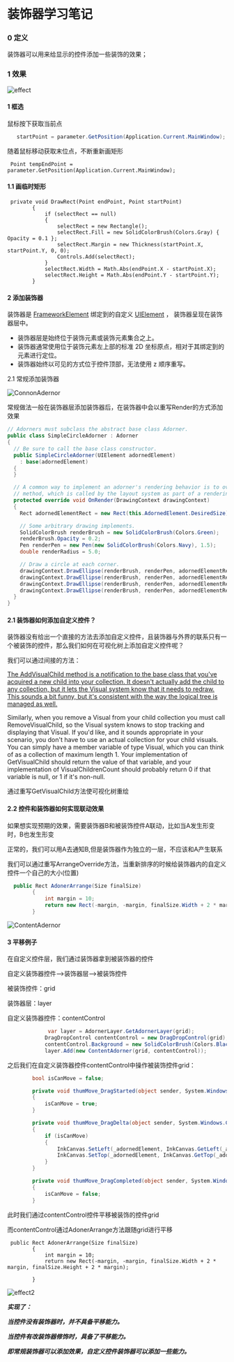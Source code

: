 # 装饰器学习笔记

### 0 定义

装饰器可以用来给显示的控件添加一些装饰的效果；

### 1 效果

![effect](C:\Users\Sam\Desktop\WPF-3D\Adorner\effect.gif)

#### 1 框选

鼠标按下获取当前点

```c#
   startPoint = parameter.GetPosition(Application.Current.MainWindow);
```

随着鼠标移动获取末位点，不断重新画矩形

```
 Point tempEndPoint = parameter.GetPosition(Application.Current.MainWindow);
```

#### 1.1 画临时矩形

```
 private void DrawRect(Point endPoint, Point startPoint)
        {
            if (selectRect == null)
            {
                selectRect = new Rectangle();
                selectRect.Fill = new SolidColorBrush(Colors.Gray) { Opacity = 0.1 };
                selectRect.Margin = new Thickness(startPoint.X, startPoint.Y, 0, 0);
                Controls.Add(selectRect);
            }
            selectRect.Width = Math.Abs(endPoint.X - startPoint.X);
            selectRect.Height = Math.Abs(endPoint.Y - startPoint.Y);
        }
```

#### 2 添加装饰器

装饰器是 [FrameworkElement](https://docs.microsoft.com/zh-cn/dotnet/api/system.windows.frameworkelement?view=net-5.0) 绑定到的自定义 [UIElement](https://docs.microsoft.com/zh-cn/dotnet/api/system.windows.uielement?view=net-5.0) ， 装饰器呈现在装饰器层中。

- 装饰器层是始终位于装饰元素或装饰元素集合之上。 
- 装饰器通常使用位于装饰元素左上部的标准 2D 坐标原点，相对于其绑定到的元素进行定位。
- 装饰器始终以可见的方式位于控件顶部，无法使用 z 顺序重写。

2.1 常规添加装饰器

![ConnonAdernor](C:\Users\Sam\Desktop\WPF-3D\Adorner\ConnonAdernor.gif)

常规做法一般在装饰器层添加装饰器后，在装饰器中会以重写Render的方式添加效果

```c#
// Adorners must subclass the abstract base class Adorner.
public class SimpleCircleAdorner : Adorner
{
  // Be sure to call the base class constructor.
  public SimpleCircleAdorner(UIElement adornedElement)
    : base(adornedElement)
  {
  }

  // A common way to implement an adorner's rendering behavior is to override the OnRender
  // method, which is called by the layout system as part of a rendering pass.
  protected override void OnRender(DrawingContext drawingContext)
  {
    Rect adornedElementRect = new Rect(this.AdornedElement.DesiredSize);

    // Some arbitrary drawing implements.
    SolidColorBrush renderBrush = new SolidColorBrush(Colors.Green);
    renderBrush.Opacity = 0.2;
    Pen renderPen = new Pen(new SolidColorBrush(Colors.Navy), 1.5);
    double renderRadius = 5.0;

    // Draw a circle at each corner.
    drawingContext.DrawEllipse(renderBrush, renderPen, adornedElementRect.TopLeft, renderRadius, renderRadius);
    drawingContext.DrawEllipse(renderBrush, renderPen, adornedElementRect.TopRight, renderRadius, renderRadius);
    drawingContext.DrawEllipse(renderBrush, renderPen, adornedElementRect.BottomLeft, renderRadius, renderRadius);
    drawingContext.DrawEllipse(renderBrush, renderPen, adornedElementRect.BottomRight, renderRadius, renderRadius);
  }
}
```



#### 2.1 装饰器如何添加自定义控件？

装饰器没有给出一个直接的方法去添加自定义控件，且装饰器与外界的联系只有一个被装饰的控件，那么我们如何在可视化树上添加自定义控件呢？

我们可以通过间接的方法：

<u>The AddVisualChild method is a notification to the base class that you've acquired a new child into your collection. It doesn't actually add the child to any collection, but it lets the Visual system know that it needs to redraw. This sounds a bit funny, but it's consistent with the way the logical tree is managed as well.</u>

Similarly, when you remove a Visual from your child collection you must call RemoveVisualChild, so the Visual system knows to stop tracking and displaying that Visual. If you'd like, and it sounds appropriate in your scenario, you don't have to use an actual collection for your child visuals. You can simply have a member variable of type Visual, which you can think of as a collection of maximum length 1. Your implementation of GetVisualChild should return the value of that variable, and your implementation of VisualChildrenCount should probably return 0 if that variable is null, or 1 if it's non-null.

通过重写GetVisualChild方法使可视化树重绘

#### 2.2 控件和装饰器如何实现联动效果

如果想实现预期的效果，需要装饰器B和被装饰控件A联动，比如当A发生形变时，B也发生形变

正常的，我们可以用A去通知B,但是装饰器作为独立的一层，不应该和A产生联系

我们可以通过重写ArrangeOverride方法，当重新排序的时候给装饰器内的自定义控件一个自己的大小(位置)

```c#
  public Rect AdonerArrange(Size finalSize)
        {
            int margin = 10;
            return new Rect(-margin, -margin, finalSize.Width + 2 * margin, finalSize.Height + 2 * margin);
        }
```

![ContentAdernor](C:\Users\Sam\Desktop\WPF-3D\Adorner\ContentAdernor.gif)

#### 3 平移例子

在自定义控件层，我们通过装饰器拿到被装饰器的控件

自定义装饰器控件-->装饰器层-->被装饰控件

被装饰控件：grid

装饰器层：layer

自定义装饰器控件：contentControl

```c#
 			 var layer = AdornerLayer.GetAdornerLayer(grid);
            DragDropControl contentControl = new DragDropControl(grid);
            contentControl.Background = new SolidColorBrush(Colors.Black) { Opacity = 0.1 };
            layer.Add(new ContentAdorner(grid, contentControl));
```



之后我们在自定义装饰器控件contentControl中操作被装饰控件grid：

```c#
        bool isCanMove = false;

        private void thumMove_DragStarted(object sender, System.Windows.Controls.Primitives.DragStartedEventArgs e)
        {
            isCanMove = true;
        }

        private void thumMove_DragDelta(object sender, System.Windows.Controls.Primitives.DragDeltaEventArgs e)
        {
            if (isCanMove)
            {
                InkCanvas.SetLeft(_adornedElement, InkCanvas.GetLeft(_adornedElement) + e.HorizontalChange);
                InkCanvas.SetTop(_adornedElement, InkCanvas.GetTop(_adornedElement) + e.VerticalChange);
            }
        }

        private void thumMove_DragCompleted(object sender, System.Windows.Controls.Primitives.DragCompletedEventArgs e)
        {
            isCanMove = false;
        }
```

此时我们通过contentControl控件平移被装饰的控件grid

而contentControl通过AdonerArrange方法跟随grid进行平移

```
 public Rect AdonerArrange(Size finalSize)
        {
            int margin = 10;
            return new Rect(-margin, -margin, finalSize.Width + 2 * margin, finalSize.Height + 2 * margin);

        }
```

![effect2](C:\Users\Sam\Desktop\WPF-3D\Adorner\effect2.gif)

***实现了：***

***当控件没有装饰器时，并不具备平移能力。***

***当控件有改装饰器修饰时，具备了平移能力。***

***即常规装饰器可以添加效果，自定义控件装饰器可以添加一些能力。***